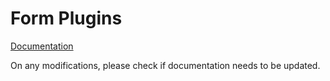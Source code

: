 # Form Plugins

[Documentation](https://github.com/specify/specify7/wiki/Form-System#plugin)

On any modifications, please check if documentation needs to be updated.
